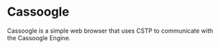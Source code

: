 # Cassoogle

Cassoogle is a simple web browser that uses CSTP to communicate with the Cassoogle Engine.
